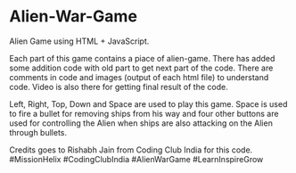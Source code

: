 # Alien-War-Game
Alien Game using HTML + JavaScript.


Each part of this game contains a piace of alien-game. There has added some addition code with old part to get next part of the code. There are comments in code and images (output of each html file) to understand code.
Video is also there for getting final result of the code.

Left, Right, Top, Down and Space are used to play this game. Space is used to fire a bullet for removing ships from his way and four other buttons are used for controlling the Alien when ships are also attacking on the Alien through bullets. 

Credits goes to Rishabh Jain from Coding Club India for this code.
#MissionHelix #CodingClubIndia #AlienWarGame #LearnInspireGrow

